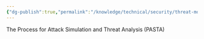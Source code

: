 ```yaml
---
{"dg-publish":true,"permalink":"/knowledge/technical/security/threat-modeling/pasta/","noteIcon":""}
---
```



The Process for Attack Simulation and Threat Analysis (PASTA)
